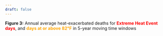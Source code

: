 ```yaml
---
draft: false
---
```

<span style="font-weight:bold">Figure 3:</span> Annual average heat-exacerbated deaths for <span style="color:red;font-weight:bold">Extreme Heat Event days</span>, and <span style="color:orange;font-weight:bold">days at or above 82°F</span> in 5-year moving time windows
<div style="min-height:702px"><script type="text/javascript" defer src="https://datawrapper.dwcdn.net/6b0cV/embed.js?v=1" charset="utf-8"></script><noscript><img src="https://datawrapper.dwcdn.net/6b0cV/full.png" alt="" /></noscript></div>
